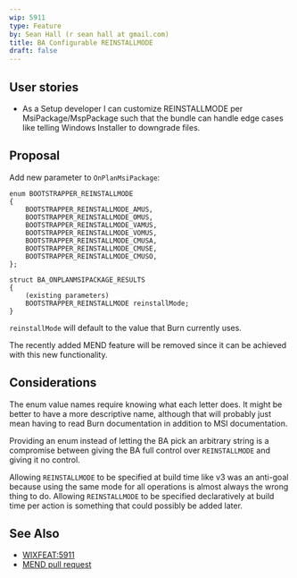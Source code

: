 ```yaml
---
wip: 5911
type: Feature
by: Sean Hall (r sean hall at gmail.com)
title: BA Configurable REINSTALLMODE
draft: false
---
```


## User stories

* As a Setup developer I can customize REINSTALLMODE per MsiPackage/MspPackage such that the bundle can handle edge cases like telling Windows Installer to downgrade files.


## Proposal

Add new parameter to `OnPlanMsiPackage`:

    enum BOOTSTRAPPER_REINSTALLMODE
    {
        BOOTSTRAPPER_REINSTALLMODE_AMUS,
        BOOTSTRAPPER_REINSTALLMODE_OMUS,
        BOOTSTRAPPER_REINSTALLMODE_VAMUS,
        BOOTSTRAPPER_REINSTALLMODE_VOMUS,
        BOOTSTRAPPER_REINSTALLMODE_CMUSA,
        BOOTSTRAPPER_REINSTALLMODE_CMUSE,
        BOOTSTRAPPER_REINSTALLMODE_CMUSO,
    };

    struct BA_ONPLANMSIPACKAGE_RESULTS
    {
        (existing parameters)
        BOOTSTRAPPER_REINSTALLMODE reinstallMode;
    }

`reinstallMode` will default to the value that Burn currently uses.

The recently added MEND feature will be removed since it can be achieved with this new functionality.


## Considerations

The enum value names require knowing what each letter does. It might be better to have a more descriptive name, although that will probably just mean having to read Burn documentation in addition to MSI documentation.

Providing an enum instead of letting the BA pick an arbitrary string is a compromise between giving the BA full control over `REINSTALLMODE` and giving it no control.

Allowing `REINSTALLMODE` to be specified at build time like v3 was an anti-goal because using the same mode for all operations is almost always the wrong thing to do. Allowing `REINSTALLMODE` to be specified declaratively at build time per action is something that could possibly be added later.


## See Also

* [WIXFEAT:5911](https://github.com/wixtoolset/issues/issues/5911)
* [MEND pull request](https://github.com/wixtoolset/burn/pull/51)
